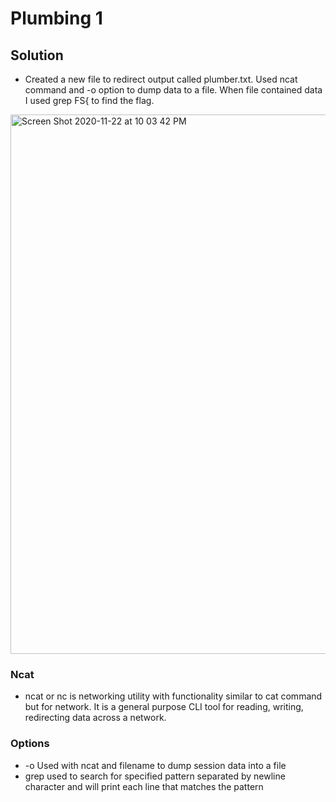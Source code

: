 # Plumbing 1

## Solution
- Created a new file to redirect output called plumber.txt.  Used ncat command and -o option to dump data to a file.  When file contained data I used grep FS{ to find the flag.

<img width="863" alt="Screen Shot 2020-11-22 at 10 03 42 PM" src="https://user-images.githubusercontent.com/74154888/99926143-a1aa0b80-2d0e-11eb-9c7d-30f4998be3c5.png">

### Ncat
- ncat or nc is networking utility with functionality similar to cat command but for network. It  is a general purpose CLI tool for reading, writing, redirecting data across a network.

### Options
- -o Used with ncat and filename to dump session data into a file
- grep used to search for specified pattern separated by newline character and will print each line that matches the pattern
